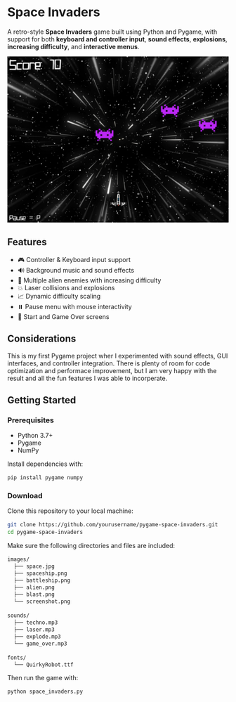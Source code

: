 # Space Invaders

A retro-style **Space Invaders** game built using Python and Pygame, with support for both **keyboard and controller input**, **sound effects**, **explosions**, **increasing difficulty**, and **interactive menus**.

![Gameplay Screenshot](other/gameplay.png)

## Features

* 🎮 Controller & Keyboard input support
* 🔊 Background music and sound effects
* 👾 Multiple alien enemies with increasing difficulty
* 💥 Laser collisions and explosions
* 📈 Dynamic difficulty scaling
* ⏸️ Pause menu with mouse interactivity
* 🔁 Start and Game Over screens

## Considerations
This is my first Pygame project wher I experimented with sound effects, GUI interfaces, and controller integration. There is plenty of room for code optimization and performace improvement, but I am very happy with the result and all the fun features I was able to incorperate.

## Getting Started

### Prerequisites

* Python 3.7+
* Pygame
* NumPy

Install dependencies with:

```bash
pip install pygame numpy
```

### Download

Clone this repository to your local machine:

```bash
git clone https://github.com/yourusername/pygame-space-invaders.git
cd pygame-space-invaders
```

Make sure the following directories and files are included:

```
images/
  ├── space.jpg
  ├── spaceship.png
  ├── battleship.png
  ├── alien.png
  ├── blast.png
  └── screenshot.png

sounds/
  ├── techno.mp3
  ├── laser.mp3
  ├── explode.mp3
  └── game_over.mp3

fonts/
  └── QuirkyRobot.ttf
```

Then run the game with:

```bash
python space_invaders.py
```
